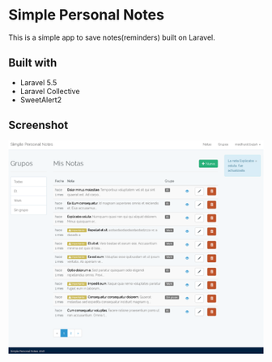 
# Simple Personal Notes

This is a simple app to save notes(reminders) built on Laravel.

## Built with
* Laravel 5.5
* Laravel Collective
* SweetAlert2 

## Screenshot
![Example](1.png)
